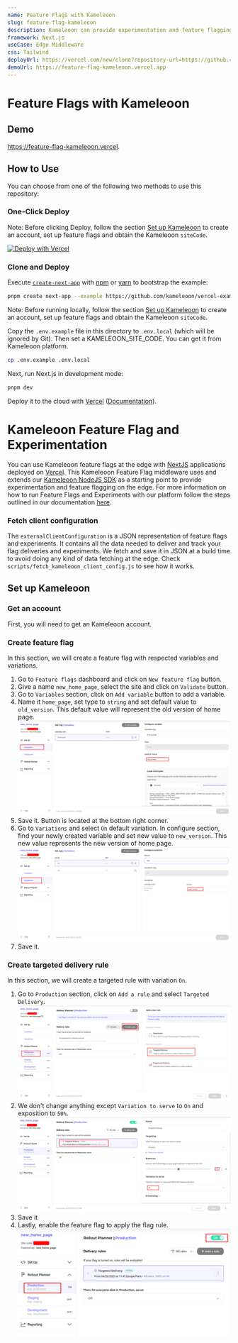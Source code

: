 ```yaml
---
name: Feature Flags with Kameleoon
slug: feature-flag-kameleoon
description: Kameleoon can provide experimentation and feature flagging. In this template we'll be using it at the edge.
framework: Next.js
useCase: Edge Middleware
css: Tailwind
deployUrl: https://vercel.com/new/clone?repository-url=https://github.com/kameleoon/vercel-examples/tree/main/edge-middleware/feature-flag-kameleoon&env=KAMELEOON_SITE_CODE&project-name=feature-flag-kameleoon&repository-name=feature-flag-kameleoon
demoUrl: https://feature-flag-kameleoon.vercel.app
---
```


# Feature Flags with Kameleoon

## Demo

https://feature-flag-kameleoon.vercel.

## How to Use

You can choose from one of the following two methods to use this repository:

### One-Click Deploy

Note: Before clicking Deploy, follow the section [Set up Kameleoon](#setup-kameleoon) to create an account, set up feature flags and obtain the Kameleoon `siteCode`.

[![Deploy with Vercel](https://vercel.com/button)](https://vercel.com/new/clone?repository-url=https://github.com/kameleoon/vercel-examples/tree/main/edge-middleware/feature-flag-kameleoon&env=KAMELEOON_SITE_CODE&project-name=feature-flag-kameleoon&repository-name=feature-flag-kameleoon)

### Clone and Deploy

Execute [`create-next-app`](https://github.com/vercel/next.js/tree/canary/packages/create-next-app) with [npm](https://docs.npmjs.com/cli/init) or [yarn](https://yarnpkg.com/lang/en/docs/cli/create/) to bootstrap the example:

```bash
pnpm create next-app --example https://github.com/kameleoon/vercel-examples/tree/main/edge-middleware/feature-flag-kameleoon feature-flag-kameleoon
```

Note: Before running locally, follow the section [Set up Kameleoon](#setup-kameleoon) to create an account, set up feature flags and obtain the Kameleoon `siteCode`.

Copy the `.env.example` file in this directory to `.env.local` (which will be ignored by Git). Then set a KAMELEOON_SITE_CODE. You can get it from Kameleoon platform.

```bash
cp .env.example .env.local
```

Next, run Next.js in development mode:

```bash
pnpm dev
```

Deploy it to the cloud with [Vercel](https://vercel.com/new?utm_source=github&utm_medium=readme&utm_campaign=edge-middleware-eap) ([Documentation](https://nextjs.org/docs/deployment)).

# Kameleoon Feature Flag and Experimentation

You can use Kameleoon feature flags at the edge with [NextJS](https://nextjs.org/) applications deployed on [Vercel](https://vercel.com). This Kameleoon Feature Flag middleware uses and extends our [Kameleoon NodeJS SDK](https://developers.kameleoon.com/feature-management-and-experimentation/web-sdks/nodejs-sdk) as a starting point to provide experimentation and feature flagging on the edge. For more information on how to run Feature Flags and Experiments with our platform follow the steps outlined in our documentation [here](https://developers.kameleoon.com/feature-management-and-experimentation/web-sdks/nodejs-sdk).

### Fetch client configuration

The `externalClientConfiguration` is a JSON representation of feature flags and experiments. It contains all the data needed to deliver and track your flag deliveries and experiments. We fetch and save it in JSON at a build time to avoid doing any kind of data fetching at the edge. Check `scripts/fetch_kameleoon_client_config.js` to see how it works.

## Set up Kameleoon

### Get an account

First, you will need to get an Kameleoon account.

### Create feature flag

In this section, we will create a feature flag with respected variables and variations.

1. Go to `Feature flags` dashboard and click on `New feature flag` button.
2. Give a name `new_home_page`, select the site and click on `Validate` button.
3. Go to `Variables` section, click on `Add variable` button to add a variable.
4. Name it `home_page`, set type to `string` and set default value to `old_version`. This default value will represent the old version of home page.
   ![variables section](docs/variables.png)
5. Save it. Button is located at the bottom right corner.
6. Go to `Variations` and select `On` default variation. In configure section, find your newly created variable and set new value to `new_version`. This new value represents the new version of home page.
   ![variations section](docs/variations.png)
7. Save it.

### Create targeted delivery rule

In this section, we will create a targeted rule with variation `On`.

1. Go to `Production` section, click on `Add a rule` and select `Targeted Delivery`.
   ![rule creation](docs/rule-creation.png)
2. We don't change anything except `Variation to serve` to `On` and exposition to `50%`.
   ![targeted delivery rule](docs/targeted-rule.png)
3. Save it
4. Lastly, enable the feature flag to apply the flag rule.
   ![toggle on](docs/toggle.png)
